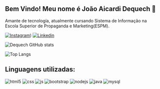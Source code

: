 ## Bem Vindo! Meu nome é João Aicardi Dequech 🙂
 Amante de tecnología, atualmente cursando Sistema de Informação na Escola Superior de Propaganda e Marketing(ESPM).

[![Instagram](https://img.shields.io/badge/Instagram-E4405F?style=for-the-badge&logo=instagram&logoColor=white)](https://www.instagram.com/joao_dequech/))
[![Linkedin](https://img.shields.io/badge/LinkedIn-0077B5?style=for-the-badge&logo=linkedin&logoColor=white)](https://www.linkedin.com/in/joão-aicardi-dequech-b46a96203/)

![Dequech GitHub stats](https://github-readme-stats.vercel.app/api?username=JoaoDequech&show_icons=true&theme=dracula&count_private=true)

![Top Langs](https://github-readme-stats.vercel.app/api/top-langs/?username=JoaoDequech&show_icons=true&theme=dracula&include_all_commits=true&count_private=true&layout=compact)


## Linguagens utilizadas:

<div style="display: inline_block">
  <img align="center" alt="html5" src="https://img.shields.io/badge/HTML5-E34F26?style=for-the-badge&logo=html5&logoColor=white" />
  <img align="center" alt="css" src="https://img.shields.io/badge/CSS3-1572B6?style=for-the-badge&logo=css3&logoColor=white" />
  <img align="center" alt="js" src="https://img.shields.io/badge/JavaScript-F7DF1E?style=for-the-badge&logo=javascript&logoColor=black" />
  <img align="center" alt="bootstrap" src="https://img.shields.io/badge/Bootstrap-563D7C?style=for-the-badge&logo=bootstrap&logoColor=white" />
  <img align="center" alt="nodejs" src="https://img.shields.io/badge/Node.js-43853D?style=for-the-badge&logo=node.js&logoColor=white" />
  <img align="center" alt="java" src= "https://img.shields.io/badge/Java-ED8B00?style=for-the-badge&logo=openjdk&logoColor=white" />
  <img align="center" alt="mysql" src= "https://img.shields.io/badge/MySQL-00000F?style=for-the-badge&logo=mysql&logoColor=white" />
</div><br/>
